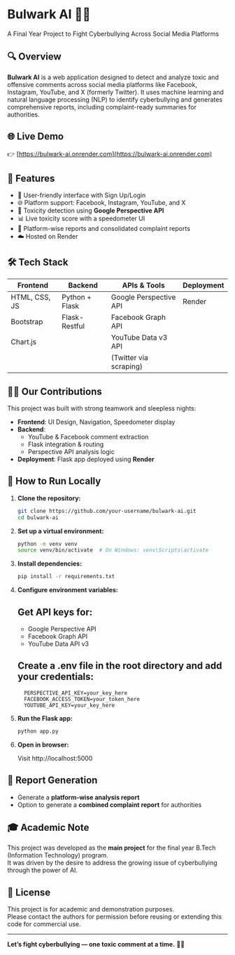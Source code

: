 # Bulwark AI 🚨🧠  
A Final Year Project to Fight Cyberbullying Across Social Media Platforms

## 🔍 Overview
**Bulwark AI** is a web application designed to detect and analyze toxic and offensive comments across social media platforms like Facebook, Instagram, YouTube, and X (formerly Twitter). It uses machine learning and natural language processing (NLP) to identify cyberbullying and generates comprehensive reports, including complaint-ready summaries for authorities.

## 🌐 Live Demo
👉 [https://bulwark-ai.onrender.com](https://bulwark-ai.onrender.com)

## 📌 Features
- 🔐 User-friendly interface with Sign Up/Login
- 🌐 Platform support: Facebook, Instagram, YouTube, and X
- 🧠 Toxicity detection using **Google Perspective API**
- 📊 Live toxicity score with a speedometer UI
- 📝 Platform-wise reports and consolidated complaint reports
- ☁️ Hosted on Render

## 🛠️ Tech Stack

| Frontend       | Backend         | APIs & Tools            | Deployment |
|----------------|------------------|--------------------------|------------|
| HTML, CSS, JS  | Python + Flask   | Google Perspective API   | Render     |
| Bootstrap      | Flask-Restful    | Facebook Graph API       |            |
| Chart.js       |                  | YouTube Data v3 API      |            |
|                |                  | (Twitter via scraping)   |            |

## 👩‍💻 Our Contributions

This project was built with strong teamwork and sleepless nights:

- **Frontend**: UI Design, Navigation, Speedometer display
- **Backend**:
  - YouTube & Facebook comment extraction
  - Flask integration & routing
  - Perspective API analysis logic
- **Deployment**: Flask app deployed using **Render**

## 🚀 How to Run Locally

1. **Clone the repository:**
   ```bash
   git clone https://github.com/your-username/bulwark-ai.git
   cd bulwark-ai

2. **Set up a virtual environment:**
    ```bash
    python -m venv venv
    source venv/bin/activate  # On Windows: venv\Scripts\activate

3. **Install dependencies:**

    ```bash
    pip install -r requirements.txt
    
4. **Configure environment variables:**

    ## Get API keys for:
    - Google Perspective API
    - Facebook Graph API
    - YouTube Data API v3

    ## Create a .env file in the root directory and add your credentials:

    ```env
      PERSPECTIVE_API_KEY=your_key_here
      FACEBOOK_ACCESS_TOKEN=your_token_here
      YOUTUBE_API_KEY=your_key_here
   
5. **Run the Flask app:**
    
    ```bash
    python app.py
    
6. **Open in browser:**

    Visit http://localhost:5000

## 📄 Report Generation

- Generate a **platform-wise analysis report**
- Option to generate a **combined complaint report** for authorities

## 🎓 Academic Note

This project was developed as the **main project** for the final year B.Tech (Information Technology) program.  
It was driven by the desire to address the growing issue of cyberbullying through the power of AI.

## 📢 License

This project is for academic and demonstration purposes.  
Please contact the authors for permission before reusing or extending this code for commercial use.

---

**Let’s fight cyberbullying — one toxic comment at a time.** 🚫💬
